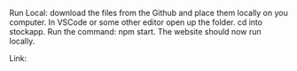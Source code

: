 Run Local: download the files from the Github and place them locally on you computer. In VSCode or some other editor open up the folder. cd into stockapp. Run the command: npm start. The website should now run locally.

Link:
